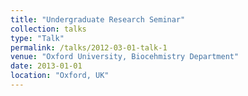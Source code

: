 ```yaml
---
title: "Undergraduate Research Seminar"
collection: talks
type: "Talk"
permalink: /talks/2012-03-01-talk-1
venue: "Oxford University, Biocehmistry Department"
date: 2013-01-01
location: "Oxford, UK"
---
```

